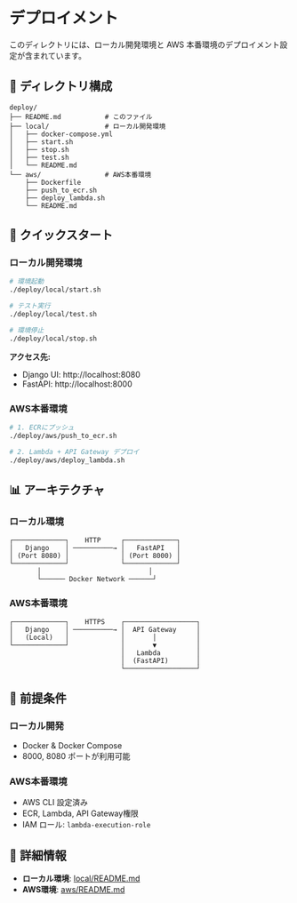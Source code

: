 # デプロイメント

このディレクトリには、ローカル開発環境と AWS 本番環境のデプロイメント設定が含まれています。

## 📁 ディレクトリ構成

```
deploy/
├── README.md           # このファイル
├── local/              # ローカル開発環境
│   ├── docker-compose.yml
│   ├── start.sh
│   ├── stop.sh
│   ├── test.sh
│   └── README.md
└── aws/                # AWS本番環境
    ├── Dockerfile
    ├── push_to_ecr.sh
    ├── deploy_lambda.sh
    └── README.md
```

## 🚀 クイックスタート

### ローカル開発環境

```bash
# 環境起動
./deploy/local/start.sh

# テスト実行
./deploy/local/test.sh

# 環境停止
./deploy/local/stop.sh
```

**アクセス先:**
- Django UI: http://localhost:8080
- FastAPI: http://localhost:8000

### AWS本番環境

```bash
# 1. ECRにプッシュ
./deploy/aws/push_to_ecr.sh

# 2. Lambda + API Gateway デプロイ
./deploy/aws/deploy_lambda.sh
```

## 📊 アーキテクチャ

### ローカル環境
```
┌─────────────┐    HTTP     ┌─────────────┐
│   Django    │ ──────────→ │   FastAPI   │
│ (Port 8080) │             │ (Port 8000) │
└─────────────┘             └─────────────┘
       │                           │
       └────── Docker Network ──────┘
```

### AWS本番環境
```
┌─────────────┐    HTTPS    ┌──────────────────┐
│   Django    │ ──────────→ │  API Gateway     │
│   (Local)   │             │       │          │
└─────────────┘             │       ▼          │
                            │   Lambda         │
                            │  (FastAPI)       │
                            └──────────────────┘
```

## 🔧 前提条件

### ローカル開発
- Docker & Docker Compose
- 8000, 8080 ポートが利用可能

### AWS本番環境
- AWS CLI 設定済み
- ECR, Lambda, API Gateway権限
- IAM ロール: `lambda-execution-role`

## 📖 詳細情報

- **ローカル環境**: [local/README.md](local/README.md)
- **AWS環境**: [aws/README.md](aws/README.md)